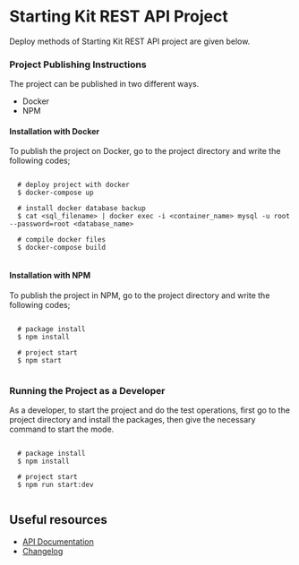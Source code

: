 # Starting Kit REST API Project

Deploy methods of Starting Kit REST API project are given below.

### Project Publishing Instructions
The project can be published in two different ways.
* Docker
* NPM

#### Installation with Docker
To publish the project on Docker, go to the project directory and write the following codes;

```

  # deploy project with docker
  $ docker-compose up

  # install docker database backup
  $ cat <sql_filename> | docker exec -i <container_name> mysql -u root --password=root <database_name>
  
  # compile docker files
  $ docker-compose build
  
```

#### Installation with NPM
To publish the project in NPM, go to the project directory and write the following codes;

```

  # package install
  $ npm install

  # project start
  $ npm start
  
```

### Running the Project as a Developer
As a developer, to start the project and do the test operations, first go to the project directory and install the packages, then give the necessary command to start the mode.

```

  # package install
  $ npm install

  # project start
  $ npm run start:dev
  
```

## Useful resources
* [API Documentation](https://doc-jse-serve.herokuapp.com/)
* [Changelog](CHANGELOG.md)
